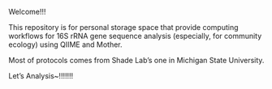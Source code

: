 Welcome!!!

This repository is for personal storage space that provide computing workflows for 16S rRNA gene sequence analysis (especially, for community ecology) using QIIME and Mother.

Most of protocols comes from Shade Lab’s one in Michigan State University.

Let’s Analysis~!!!!!!!
